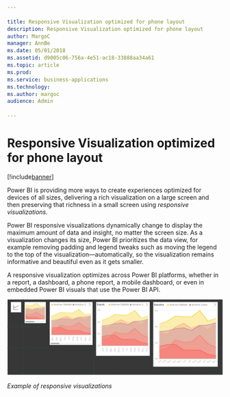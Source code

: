 ```yaml
---

title: Responsive Visualization optimized for phone layout
description: Responsive Visualization optimized for phone layout
author: MargoC
manager: AnnBe
ms.date: 05/01/2018
ms.assetid: d9005c06-756a-4e51-ac18-33888aa34a61
ms.topic: article
ms.prod: 
ms.service: business-applications
ms.technology: 
ms.author: margoc
audience: Admin

---
```

#  Responsive Visualization optimized for phone layout




[!include[banner](../../../includes/banner.md)]

Power BI is providing more ways to create experiences optimized for devices of
all sizes, delivering a rich visualization on a large screen and then preserving
that richness in a small screen using *responsive visualizations.*

Power BI responsive visualizations dynamically change to display the maximum
amount of data and insight, no matter the screen size. As a visualization
changes its size, Power BI prioritizes the data view, for example removing
padding and legend tweaks such as moving the legend to the top of the
visualization—automatically, so the visualization remains informative and
beautiful even as it gets smaller.

A responsive visualization optimizes across Power BI platforms, whether in a
report, a dashboard, a phone report, a mobile dashboard, or even in embedded
Power BI visuals that use the Power BI API.

![A graphic demonstrating 5 differently-sized examples of responsive visualizations](media/responsive-visualization-optimized-phone-layout-1.png "A graphic demonstrating 5 differently-sized examples of responsive visualizations")
<!-- Picture 7 -->


*Example of responsive visualizations*
